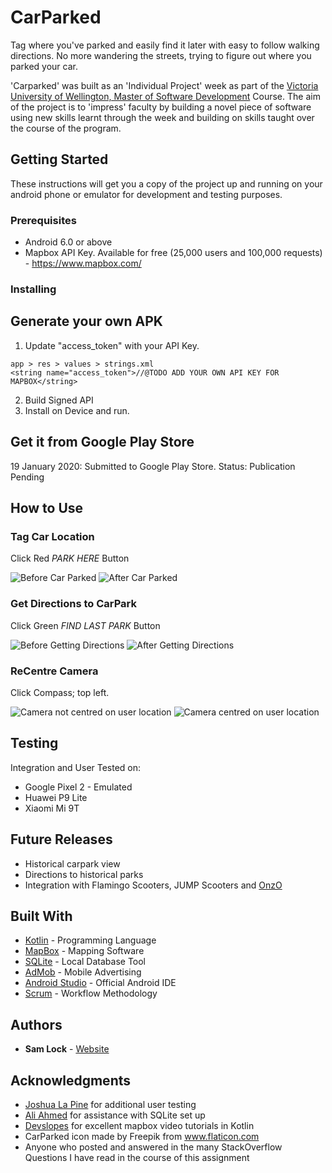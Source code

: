 # CarParked

Tag where you've parked and easily find it later with easy to follow walking directions. No more wandering the streets, trying to figure out where you parked your car. 

'Carparked' was built as an 'Individual Project' week as part of the [Victoria University of Wellington, Master of Software Development](https://www.wgtn.ac.nz/ecs/study/postgraduate-study/software-development) Course. The aim of the project is to 'impress' faculty by building a novel piece of software using new skills learnt through the week and building on skills taught over the course of the program. 

## Getting Started

These instructions will get you a copy of the project up and running on your android phone or emulator for development and testing purposes. 

### Prerequisites

* Android 6.0 or above
* Mapbox API Key. Available for free (25,000 users and 100,000 requests) - https://www.mapbox.com/


### Installing

## Generate your own APK

1. Update "access_token" with your API Key. 
```
app > res > values > strings.xml
<string name="access_token">//@TODO ADD YOUR OWN API KEY FOR MAPBOX</string>
```
2. Build Signed API
3. Install on Device and run. 

## Get it from Google Play Store

19 January 2020: Submitted to Google Play Store. Status: Publication Pending

## How to Use

### Tag Car Location
Click Red *PARK HERE* Button

![Before Car Parked](/parkHereBefore.PNG)
![After Car Parked](/parkHereAfter.PNG)

### Get Directions to CarPark
Click Green *FIND LAST PARK* Button

![Before Getting Directions](/findParkBefore.PNG)
![After Getting Directions](/findParkAfter.PNG)

### ReCentre Camera
Click Compass; top left.

![Camera not centred on user location](/centreBefore.PNG)
![Camera centred on user location](/centreAfter.PNG)

## Testing

Integration and User Tested on: 

* Google Pixel 2 - Emulated
* Huawei P9 Lite
* Xiaomi Mi 9T

## Future Releases

* Historical carpark view
* Directions to historical parks
* Integration with Flamingo Scooters, JUMP Scooters and [OnzO](https://github.com/ubahnverleih/WoBike/blob/master/Onzo.md)

## Built With

* [Kotlin](https://kotlinlang.org/) - Programming Language
* [MapBox](https://www.mapbox.com/) - Mapping Software
* [SQLite](https://www.sqlite.org/index.html) - Local Database Tool
* [AdMob](https://admob.google.com/home/) - Mobile Advertising
* [Android Studio](https://developer.android.com/studio) - Official Android IDE
* [Scrum](https://en.wikipedia.org/wiki/Scrum_(software_development)) - Workflow Methodology


## Authors

* **Sam Lock**  - [Website](http://samlock.nz)


## Acknowledgments

* [Joshua La Pine](https://github.com/Jelop) for additional user testing
* [Ali Ahmed](https://ecs.wgtn.ac.nz/Main/AliAhmed) for assistance with SQLite set up
* [Devslopes](https://devslopes.com/) for excellent mapbox video tutorials in Kotlin
* CarParked icon made by Freepik from www.flaticon.com
* Anyone who posted and answered in the many StackOverflow Questions I have read in the course of this assignment

